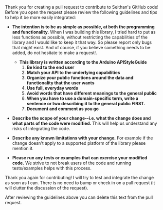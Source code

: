 Thank you for creating a pull request to contribute to Seithan's GitHub code!
Before you open the request please review the following guidelines and tips to help it be more easily integrated:

- **The intention is to be as simple as possible, at both the programming and functionality**. When I was building this library, I tried hard to put as less functions as possible, without restricting the capabilities of the library and I would like to keep it that way. So please report only bugs that might exist. And of course, if you believe something needs to be added, do not hesitate to make a request!. 
  
  * **This library is written according to the Arduino APIStyleGuide**
    1. **Be kind to the end user**
    1. **Match your API to the underlying capabilities**
    1. **Organize your public functions around the data and functionality that the user wants**
    1. **Use full, everyday words**
    1. **Avoid words that have different meanings to the general public**
      1. **When you have to use a domain-specific term, write a sentence or two describing it to the general public FIRST.**
     1. **Document and comment as you go**
 
- **Describe the scope of your change--i.e. what the change does and what parts
  of the code were modified.**  This will help us understand any risks of integrating
  the code.

- **Describe any known limitations with your change.**  For example if the change
  doesn't apply to a supported platform of the library please mention it.

- **Please run any tests or examples that can exercise your modified code.**  We
  strive to not break users of the code and running tests/examples helps with this
  process.

Thank you again for contributing!  I will try to test and integrate the change as soon as I can.  There is no need to bump or check in on a pull request (it will clutter the discussion of the request).

After reviewing the guidelines above you can delete this text from the pull request.
